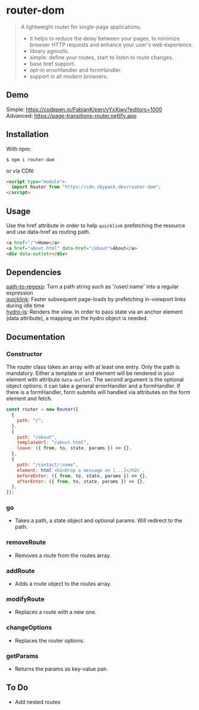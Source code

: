 # router-dom

> A lightweight router for single-page applications.
>
> - it helps to reduce the delay between your pages, to minimize browser HTTP requests and enhance your user's web experience.
> - library agnostic.
> - simple: define your routes, start to listen to route changes.
> - base href support.
> - opt-in errorHandler and formHandler.
> - support in all modern browsers.

## Demo

Simple: https://codepen.io/FabianK/pen/vYxXjwv?editors=1000<br>
Advanced: https://page-transitions-router.netlify.app

## Installation

With npm:

```properties
$ npm i router-dom
```

or via CDN:

```html
<script type="module">
  import Router from "https://cdn.skypack.dev/router-dom";
</script>
```

## Usage

Use the href attribute in order to help `quicklink` prefetching the resource and use data-href as routing path.

```html
<a href="/">Home</a>
<a href="about.html" data-href="/about">About</a>
<div data-outlet></div>
```

## Dependencies

[path-to-regexp](https://github.com/pillarjs/path-to-regexp): Turn a path string such as '/user/:name' into a regular expression<br>
[quicklink](https://github.com/GoogleChromeLabs/quicklink): Faster subsequent page-loads by prefetching in-viewport links during idle time <br>
[hydro-js](https://github.com/Krutsch/hydro-js): Renders the view. In order to pass state via an anchor element (data attribute), a mapping on the hydro object is needed.<br>

## Documentation

### Constructor

The router class takes an array with at least one entry. Only the path is mandatory. Either a template or and element will be rendered in your element with attribute `data-outlet`. The second argument is the optional object options: it can take a general errorHandler and a formHandler. If there is a formHandler, form submits will handled via attributes on the form element and fetch.

```js
const router = new Router([
  {
    path: "/",
  },
  {
    path: "/about",
    templateUrl: "/about.html",
    leave: ({ from, to, state, params }) => {},
  },
  {
    path: "/contact/:name",
    element: html`<h2>Drop a message on [...]</h2>`,
    beforeEnter: ({ from, to, state, params }) => {},
    afterEnter: ({ from, to, state, params }) => {},
  },
]);
```

### go

- Takes a path, a state object and optional params. Will redirect to the path.

### removeRoute

- Removes a route from the routes array.

### addRoute

- Adds a route object to the routes array.

### modifyRoute

- Replaces a route with a new one.

### changeOptions

- Replaces the router options.

### getParams

- Returns the params as key-value pair.

## To Do

- Add nested routes
